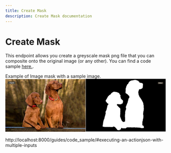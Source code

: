 ```yaml
---
title: Create Mask
description: Create Mask documentation
---
```


# Create Mask

This endpoint allows you create a greyscale mask png file that you can composite onto the original image (or any other). You can find a code sample [here.](/guides/code_sample/#generate-image-mask).

Example of Image mask with a sample image.
![alt image](imagecutout_mask_example.png?raw=true "Original Image")

http://localhost:8000/guides/code_sample/#executing-an-actionjson-with-multiple-inputs 